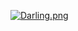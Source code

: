 [![Darling.png](https://s3.ax1x.com/2020/11/14/DCQk4g.png)](https://www.pixiv.net/en/artworks/85659984)
